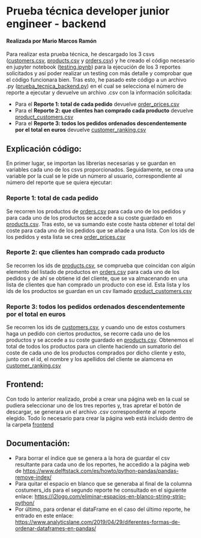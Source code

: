 # Prueba técnica developer junior engineer - backend
#### Realizada por Mario Marcos Ramón

Para realizar esta prueba técnica, he descargado los 3 csvs ([customers.csv](customers.csv), [products.csv](products.csv) y [orders.csv](orders.csv)) y he creado el código necesario en jupyter notebook ([testing.ipynb](testing.ipynb)) para la ejecución de los 3 reportes solicitados y así poder realizar un testing con más detalle y comprobar que el código funcionara bien. Tras esto, he pasado este código a un archivo .py ([prueba_tecnica_backend.py](prueba_tecnica_backend.py)) en el cual se selecciona el número de reporte a ejecutar y devuelve un archivo .csv con la información solicitada:
- Para el **Reporte 1: total de cada pedido** devuelve [order_prices.csv](order_prices.csv)
- Para el **Reporte 2: que clientes han comprado cada producto** devuelve [product_customers.csv](product_customers.csv)
- Para el **Reporte 3: todos los pedidos ordenados descendentemente por el total en euros** devuelve [customer_ranking.csv](customer_ranking.csv)

## Explicación código:
En primer lugar, se importan las librerias necesarias y se guardan en variables cada uno de los csvs proporcionados. Seguidamente, se crea una variable por la cual se le pide un número al usuario, correspondiente al número del reporte que se quiera ejecutar:
### Reporte 1: total de cada pedido
Se recorren los productos de [orders.csv](orders.csv) para cada uno de los pedidos y para cada uno de los productos se accede a su coste guardado en [products.csv](products.csv). Tras esto, se va sumando este coste hasta obtener el total del coste para cada uno de los pedidos que se añade a una lista. Con los ids de los pedidos y esta lista se crea [order_prices.csv](order_prices.csv)
### Reporte 2: que clientes han comprado cada producto
Se recorren los ids de [products.csv](products.csv), se comprueba que coincidan con algún elemento del listado de productos en [orders.csv](orders.csv) para cada uno de los pedidos y de ahí se obtiene id del cliente, que se va almacenando en una lista de clientes que han comprado un producto con ese id. Esta lista y los ids de los productos se guardan en un csv llamado [product_customers.csv](product_customers.csv)
### Reporte 3: todos los pedidos ordenados descendentemente por el total en euros 
Se recorren los ids de [customers.csv](customers.csv), y cuando uno de estos costumers haga un pedido con ciertos productos, se recorre cada uno de los productos y se accede a su coste guardado en [products.csv](products.csv). Obtenemos el total de todos los productos para un cliente haciendo un sumatorio del coste de cada uno de los productos comprados por dicho cliente y esto, junto con el id, el nombre y los apellidos del cliente se alamcena en [customer_ranking.csv](customer_ranking.csv)

## Frontend:
Con todo lo anterior realizado, probé a crear una página web en la cual se pudiera seleccionar uno de los tres reportes y, tras apretar el botón de descargar, se generara un el archivo .csv correspondiente al reporte elegido. 
Todo lo necesario para crear la página web está incluido dentro de la carpeta [frontend](frontend)

## Documentación:
- Para borrar el índice que se genera a la hora de guardar el csv resultante para cada uno de los reportes, he accedido a la página web de https://www.delftstack.com/es/howto/python-pandas/pandas-remove-index/
- Para quitar el espacio en blanco que se generaba al final de la columna costumers_ids para el segundo reporte he consultado en el siguiente enlace: https://j2logo.com/eliminar-espacios-en-blanco-string-strip-python/
- Por último, para ordenar el dataFrame en el caso del último reporte, he entrado en este enlace: https://www.analyticslane.com/2019/04/29/diferentes-formas-de-ordenar-dataframes-en-pandas/
